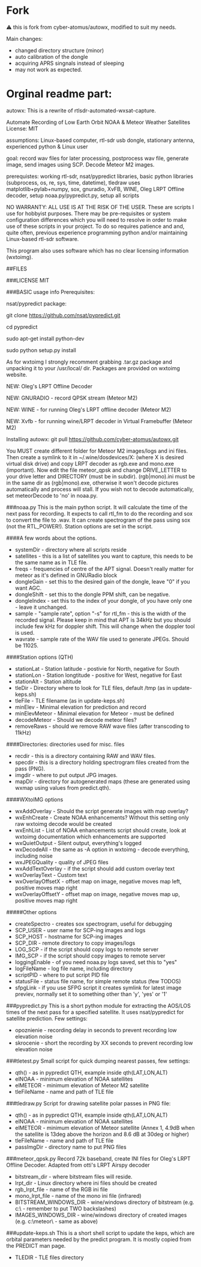# Fork

:warning: this is fork from cyber-atomus/autowx, modified to suit my needs. 

Main changes:
- changed directory structure (minor)
- auto calibration of the dongle
- acquiring APRS singnals instead of sleeping
- may not work as expected.


# Orginal readme part:

autowx: This is a rewrite of rtlsdr-automated-wxsat-capture.



Automate Recording of Low Earth Orbit NOAA & Meteor Weather Satellites
License:  MIT

assumptions: Linux-based computer, rtl-sdr usb dongle, stationary antenna, experienced python & Linux user

goal:  record wav files for later processing, postprocess wav file, generate image, send images using SCP. Decode Meteor M2 images.

prerequistes:  working rtl-sdr, nsat/pypredict libraries, basic python libraries (subprocess, os, re, sys, time, datetime), tledraw uses matplotlib+pylab+numpy, sox, gnuradio, XvFB, WINE, Oleg LRPT Offline decoder, setup noaa.py/pypredict.py, setup all scripts

NO WARRANTY:  ALL USE IS AT THE RISK OF THE USER.  These are scripts I use for hobbyist purposes.  There may
be pre-requisites or system configuration differences which you will need to resolve in order to make use of these scripts in your project.  To do so requires patience and and, quite often, previous experience programming python 
and/or maintaining Linux-based rtl-sdr software.

This program also uses software which has no clear licensing information (wxtoimg).

##FILES

###LICENSE 
MIT 

###BASIC usage info
Prerequisites:

nsat/pypredict package:

git clone https://github.com/nsat/pypredict.git

cd pypredict

sudo apt-get install python-dev

sudo python setup.py install


As for wxtoimg I strongly recomment grabbing .tar.gz package and unpacking it to your /usr/local/ dir. Packages are provided on wxtoimg website.

NEW: Oleg's LRPT Offline Decoder

NEW: GNURADIO - record QPSK stream (Meteor M2)

NEW: WINE - for running Oleg's LRPT offline decoder (Meteor M2)

NEW: Xvfb - for running wine/LRPT decoder in Virtual Framebuffer (Meteor M2)

Installing autowx:
git pull https://github.com/cyber-atomus/autowx.git

You MUST create different folder for Meteor M2 images/logs and ini files. Then create a symlink to it in ~/.wine/dosdevices/X: (where X is desired virtual disk drive) and copy LRPT decoder as rgb.exe and mono.exe (important). Now edit the file meteor_qpsk and change DRIVE_LETTER to your drive letter and DIRECTORY (must be in subdir). (rgb|mono).ini must be in the same dir as (rgb|mono).exe, otherwise it won't decode pictures automatically and process will stall.
If you wish not to decode automatically, set meteorDecode to 'no' in noaa.py. 

###noaa.py
This is the main python script.  It will calculate the time of the next pass for recording.  It expects to call rtl_fm to do the recording and sox to convert the file to .wav. It can create spectrogram of the pass using sox (not the RTL_POWER!).
Station options are set in the script.

####A few words about the options.
* systemDir - directory where all scripts reside
* satellites - this is a list of satellites you want to capture, this needs to be the same name as in TLE file.
* freqs - frequencies of centre of the APT signal. Doesn't really matter for meteor as it's defined in GNURadio block
* dongleGain - set this to the desired gain of the dongle, leave "0" if you want AGC.
* dongleShift - set this to the dongle PPM shift, can be negative.
* dongleIndex - set this to the index of your dongle, of you have only one - leave it unchanged.
* sample - "sample rate", option "-s" for rtl_fm - this is the width of the recorded signal. Please keep in mind that APT is 34kHz but you should include few kHz for doppler shift. This will change when the doppler tool is used.
* wavrate - sample rate of the WAV file used to generate JPEGs. Should be 11025.

####Station options (QTH)
* stationLat - Station latitude - postivie for North, negative for South
* stationLon - Station longtitude - positive for West, negative for East
* stationAlt - Station altitude
* tleDir - Directory where to look for TLE files, default /tmp (as in update-keps.sh)
* tleFile - TLE filename (as in update-keps.sh)
* minElev - Minimal elevation for prediction and record
* minElevMeteor - Minimal elevation for Meteor - must be defined
* decodeMeteor - Should we decode meteor files?
* removeRaws - should we remove RAW wave files (after transcoding to 11kHz)

####Directories: directories used for misc. files

* recdir - this is a directory containing RAW and WAV files.
* specdir - this is a directory holding spectrogram files created from the pass (PNG).
* imgdir - where to put output JPG images.
* mapDir - directory for autogenerated maps (these are generated using wxmap using values from predict.qth).

####WXtoIMG options
* wxAddOverlay - Should the script generate images with map overlay?
* wxEnhCreate - Create NOAA enhancements? Without this setting only raw wxtoimg decode would be created
* wxEnhList - List of NOAA enhancements script should create, look at wxtoimg documentation which enhancements are supported
* wxQuietOutput - Silent output, everything's logged
* wxDecodeAll - the same as -A option in wxtoimg - decode everything, including noise
* wxJPEGQuality - quality of JPEG files
* wxAddTextOverlay - if the script should add custom overlay text
* wxOverlayText - Custom text
* wxOverlayOffsetX - offset map on image, negative moves map left, positive moves map right
* wxOverlayOffsetY - offset map on image, negative moves map up, positive moves map right

#####Other options
* createSpectro - creates sox spectrogram, useful for debugging 
* SCP_USER - user name for SCP-ing images and logs
* SCP_HOST - hostname for SCP-ing images
* SCP_DIR - remote directory to copy images/logs
* LOG_SCP - if the script should copy logs to remote server
* IMG_SCP - if the script should copy images to remote server
* loggingEnable - of you need noaa.py logs saved, set this to "yes"
* logFileName - log file name, including directory
* scriptPID - where to put script PID file 
* statusFile - status file name, for simple remote status (few TODOS)
* sfpgLink - if you use SFPG script it creates symlink for latest image previev, normally set it to something other than 'y', 'yes' or '1'


###pypredict.py
This is a short python module for extracting the AOS/LOS times
of the next pass for a specified satellite.  It uses nsat/pypredict for satellite prediction. Few settings:
* opoznienie - recording delay in seconds to prevent recording low elevation noise
* skrocenie - short the recording by XX seconds to prevent recording low elevation noise

###tletest.py
Small script for quick dumping nearest passes, few settings:
* qth() - as in pypredict QTH, example inside qth(LAT,LON,ALT)
* elNOAA - minimum elevation of NOAA satellites
* elMETEOR - minimum elevation of Meteor M2 satellite
* tleFileName - name and path of TLE file

###tledraw.py
Script for drawing satellite polar passes in PNG file:
* qth() - as in pypredict QTH, example inside qth(LAT,LON,ALT)
* elNOAA - minimum elevation of NOAA satellites
* elMETEOR - minimum elevation of Meteor satellite (Annex 1, 4.9dB when the satellite is 13deg above the horizon and 8.6 dB at 30deg or higher)
* tleFileName - name and path of TLE file
* passImgDir - directory name to put PNG files

###meteor_qpsk.py
Record 72k baseband, create INI files for Oleg's LRPT Offline Decoder. Adapted from otti's LRPT Airspy decoder
* bitstream_dir - where bitstream files will reside.
* lrpt_dir - Linux directory where ini files should be created
* rgb_lrpt_file - name of the RGB ini file
* mono_lrpt_file - name of the mono ini file (infrared)
* BITSTREAM_WINDOWS_DIR - wine/windows directory of bitstream (e.g. c:\\ - remember to put TWO backslashes)
* IMAGES_WINDOWS_DIR - wine/windows directory of created images (e.g. c:\\meteor\\ - same as above)

###update-keps.sh
This is a short shell script to update the keps, which are orbital
parameters needed by the predict program.  It is mostly copied from the PREDICT man
page. 
* TLEDIR - TLE files directory
